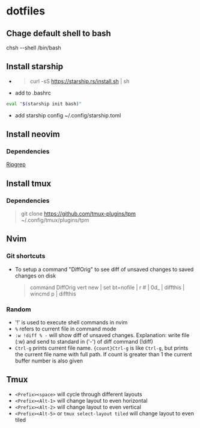 # dotfiles

## Chage default shell to bash
chsh --shell /bin/bash <your-username>

## Install starship
* > curl -sS https://starship.rs/install.sh | sh
* add to .bashrc 
```sh
eval "$(starship init bash)"
```
* add starship config ~/.config/starship.toml

## Install neovim
### Dependencies
[Ripgrep](https://github.com/BurntSushi/ripgrep)

## Install tmux
### Dependencies
> git clone https://github.com/tmux-plugins/tpm ~/.config/tmux/plugins/tpm


## Nvim
### Git shortcuts
* To setup a command "DiffOrig" to see diff of unsaved changes to saved changes on disk
    > command DiffOrig vert new | set bt=nofile | r # | 0d_ | diffthis | wincmd p | diffthis

### Random
* '!' is used to execute shell commands in nvim
* `%` refers to current file in command mode
* `:w !diff % -` will show diff of unsaved changes. Explanation: write file (:w) and send to standard in ('-') of diff command (!diff)
* `Ctrl-g` prints current file name. `{count}Ctrl-g` is like `Ctrl-g`, but prints the current file name with full path. If count is greater than 1 the current buffer number is also given

## Tmux
* `<Prefix><space>` will cycle through different layouts
* `<Prefix><Alt-1>` will change layout to even horizontal
* `<Prefix><Alt-2>` will change layout to even vertical
* `<Prefix><Alt-5>` or `tmux select-layout tiled` will change layout to even tiled
